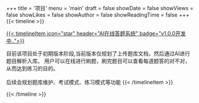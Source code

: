 +++
title = '项目'
menu = 'main'
draft = false
showDate = false
showViews = false
showLikes = false
showAuthor = false
showReadingTime = false
+++
{{< timeline >}}

<a href="/projects/quiz/" target="_blank">
{{< timelineItem icon="star" header="AI在线答题系统" badge="v1.0.0开发中..">}}
</a>

目前该项目处于初期版本阶段,当前版本仅规划了上传题库文档，然后通过AI进行题目解析入库。
用户可以在线进行刷题，刷完题目可以查看每道题答的对不对，从而达到练习的目的。<br/><br/>
后续会规划题库维护、考试模式、练习模式等功能
{{< /timelineItem >}}


{{< /timeline >}}
